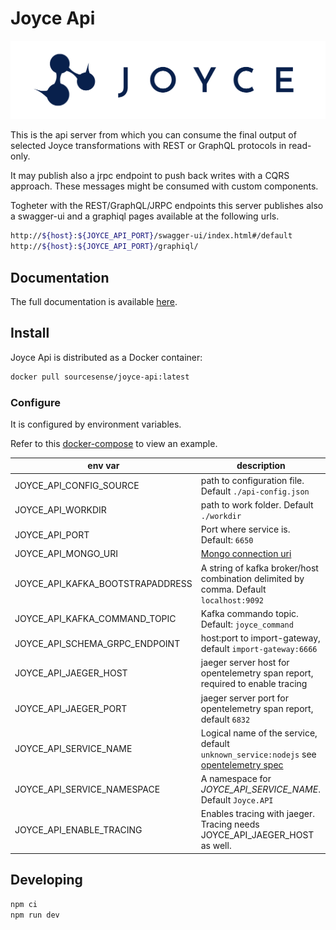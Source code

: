 # Joyce Api

[![Publish Snapshot][joyce logo]](https://sourcesense.github.io/joyce/docs/overview)

This is the api server from which you can consume the final output of selected Joyce transformations with REST or GraphQL protocols in read-only.

It may publish also a jrpc endpoint to push back writes with a CQRS approach. These messages might be consumed with custom components.

Togheter with the REST/GraphQL/JRPC endpoints this server publishes also a swagger-ui and a graphiql pages available at the following urls.

```bash
http://${host}:${JOYCE_API_PORT}/swagger-ui/index.html#/default
http://${host}:${JOYCE_API_PORT}/graphiql/
```

## Documentation

The full documentation is available [here](https://sourcesense.github.io/joyce/docs/rest).

## Install

Joyce Api is distributed as a Docker container:

```bash
docker pull sourcesense/joyce-api:latest
```

### Configure

It is configured by environment variables.

Refer to this [docker-compose] to view an example.

| env var                          | description                                                                            |
| -------------------------------- | -------------------------------------------------------------------------------------- |
| JOYCE_API_CONFIG_SOURCE          | path to configuration file. Default `./api-config.json`                                |
| JOYCE_API_WORKDIR                | path to work folder. Default `./workdir`                                               |
| JOYCE_API_PORT                   | Port where service is. Default: `6650`                                                 |
| JOYCE_API_MONGO_URI              | [Mongo connection uri]                                                                 |
| JOYCE_API_KAFKA_BOOTSTRAPADDRESS | A string of kafka broker/host combination delimited by comma. Default `localhost:9092` |
| JOYCE_API_KAFKA_COMMAND_TOPIC    | Kafka commando topic. Default: `joyce_command`                                         |
| JOYCE_API_SCHEMA_GRPC_ENDPOINT   | host:port to import-gateway, default `import-gateway:6666`                             |
| JOYCE_API_JAEGER_HOST            | jaeger server host for opentelemetry span report, required to enable tracing           |
| JOYCE_API_JAEGER_PORT            | jaeger server port for opentelemetry span report, default `6832`                       |
| JOYCE_API_SERVICE_NAME           | Logical name of the service, default `unknown_service:nodejs` see [opentelemetry spec] |
| JOYCE_API_SERVICE_NAMESPACE      | A namespace for _JOYCE_API_SERVICE_NAME_. Default `Joyce.API`                          |
| JOYCE_API_ENABLE_TRACING         | Enables tracing with jaeger. Tracing needs JOYCE_API_JAEGER_HOST as well.                        |

## Developing

```bash
npm ci
npm run dev
```

[joyce logo]: https://github.com/sourcesense/joyce/raw/main/docs/static/img/logo-horizontal-dark-blue.png
[docker-compose]: https://github.com/sourcesense/joyce-compose/blob/master/docker-compose.yaml
[Mongo connection uri]: https://docs.mongodb.com/drivers/node/current/fundamentals/connection/#connection-uri
[opentelemetry spec]: https://github.com/open-telemetry/opentelemetry-specification/blob/main/specification/resource/semantic_conventions/README.md#service
